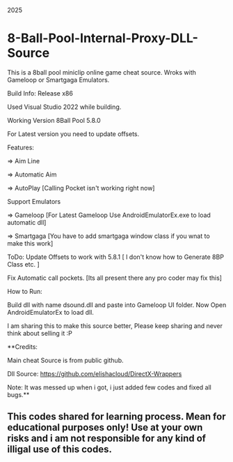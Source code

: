 2025
# 8-Ball-Pool-Internal-Proxy-DLL-Source
This is a 8ball pool miniclip online game cheat source. Wroks with Gameloop or Smartgaga Emulators.


Build Info:  Release x86

Used Visual Studio 2022 while building.


Working Version 8Ball Pool 5.8.0

For Latest version you need to update offsets.

Features:


=> Aim Line

=> Automatic Aim

=> AutoPlay [Calling Pocket isn't working right now]


Support Emulators

=> Gameloop [For Latest Gameloop Use AndroidEmulatorEx.exe to load automatic dll]

=> Smartgaga [You have to add smartgaga window class if you wnat to make this work]


ToDo:
Update Offsets to work with 5.8.1 [ I don't know how to Generate 8BP Class etc. ]

Fix Automatic call pockets. [Its all present there any pro coder may fix this]


How to Run:

Build dll with name dsound.dll and paste into Gameloop UI folder. Now Open AndroidEmulatorEx to load dll.

I am sharing this to make this source better, Please keep sharing and never think about selling it :P

**Credits:

Main cheat Source is from public github.

Dll Source: https://github.com/elishacloud/DirectX-Wrappers

Note: It was messed up when i got, i just added few codes and fixed all bugs.**

## This codes shared for learning process. Mean for educational purposes only! Use at your own risks and i am not responsible for any kind of illigal use of this codes.
